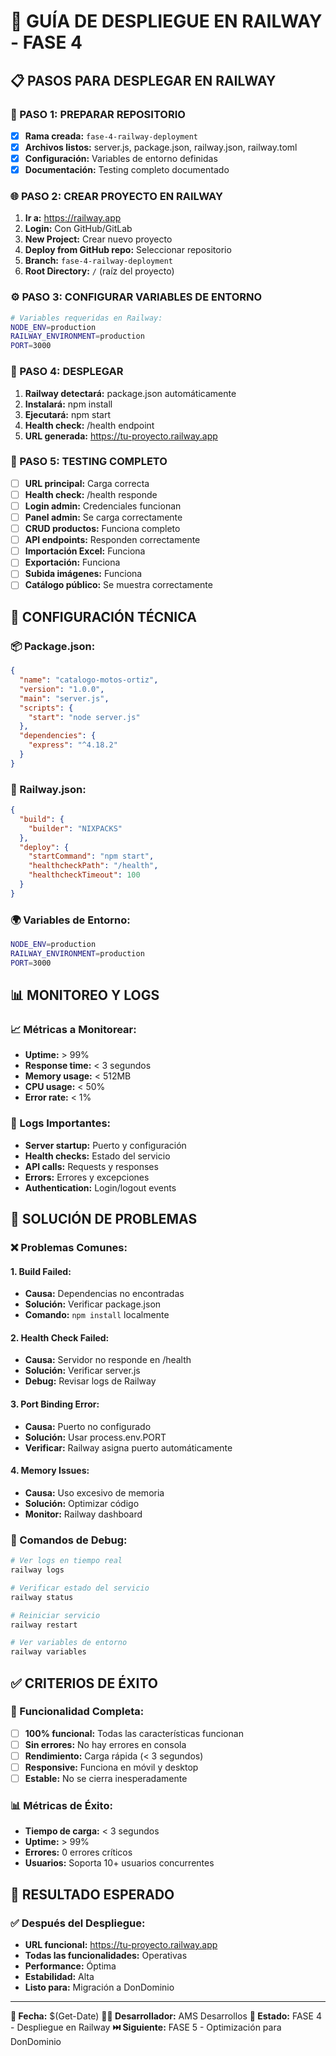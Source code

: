 # 🚂 GUÍA DE DESPLIEGUE EN RAILWAY - FASE 4

## 📋 **PASOS PARA DESPLEGAR EN RAILWAY**

### **🔧 PASO 1: PREPARAR REPOSITORIO**
- [x] **Rama creada:** `fase-4-railway-deployment`
- [x] **Archivos listos:** server.js, package.json, railway.json, railway.toml
- [x] **Configuración:** Variables de entorno definidas
- [x] **Documentación:** Testing completo documentado

### **🌐 PASO 2: CREAR PROYECTO EN RAILWAY**
1. **Ir a:** https://railway.app
2. **Login:** Con GitHub/GitLab
3. **New Project:** Crear nuevo proyecto
4. **Deploy from GitHub repo:** Seleccionar repositorio
5. **Branch:** `fase-4-railway-deployment`
6. **Root Directory:** `/` (raíz del proyecto)

### **⚙️ PASO 3: CONFIGURAR VARIABLES DE ENTORNO**
```bash
# Variables requeridas en Railway:
NODE_ENV=production
RAILWAY_ENVIRONMENT=production
PORT=3000
```

### **🚀 PASO 4: DESPLEGAR**
1. **Railway detectará:** package.json automáticamente
2. **Instalará:** npm install
3. **Ejecutará:** npm start
4. **Health check:** /health endpoint
5. **URL generada:** https://tu-proyecto.railway.app

### **🧪 PASO 5: TESTING COMPLETO**
- [ ] **URL principal:** Carga correcta
- [ ] **Health check:** /health responde
- [ ] **Login admin:** Credenciales funcionan
- [ ] **Panel admin:** Se carga correctamente
- [ ] **CRUD productos:** Funciona completo
- [ ] **API endpoints:** Responden correctamente
- [ ] **Importación Excel:** Funciona
- [ ] **Exportación:** Funciona
- [ ] **Subida imágenes:** Funciona
- [ ] **Catálogo público:** Se muestra correctamente

## 🔧 **CONFIGURACIÓN TÉCNICA**

### **📦 Package.json:**
```json
{
  "name": "catalogo-motos-ortiz",
  "version": "1.0.0",
  "main": "server.js",
  "scripts": {
    "start": "node server.js"
  },
  "dependencies": {
    "express": "^4.18.2"
  }
}
```

### **🚂 Railway.json:**
```json
{
  "build": {
    "builder": "NIXPACKS"
  },
  "deploy": {
    "startCommand": "npm start",
    "healthcheckPath": "/health",
    "healthcheckTimeout": 100
  }
}
```

### **🌍 Variables de Entorno:**
```bash
NODE_ENV=production
RAILWAY_ENVIRONMENT=production
PORT=3000
```

## 📊 **MONITOREO Y LOGS**

### **📈 Métricas a Monitorear:**
- **Uptime:** > 99%
- **Response time:** < 3 segundos
- **Memory usage:** < 512MB
- **CPU usage:** < 50%
- **Error rate:** < 1%

### **📝 Logs Importantes:**
- **Server startup:** Puerto y configuración
- **Health checks:** Estado del servicio
- **API calls:** Requests y responses
- **Errors:** Errores y excepciones
- **Authentication:** Login/logout events

## 🚨 **SOLUCIÓN DE PROBLEMAS**

### **❌ Problemas Comunes:**

#### **1. Build Failed:**
- **Causa:** Dependencias no encontradas
- **Solución:** Verificar package.json
- **Comando:** `npm install` localmente

#### **2. Health Check Failed:**
- **Causa:** Servidor no responde en /health
- **Solución:** Verificar server.js
- **Debug:** Revisar logs de Railway

#### **3. Port Binding Error:**
- **Causa:** Puerto no configurado
- **Solución:** Usar process.env.PORT
- **Verificar:** Railway asigna puerto automáticamente

#### **4. Memory Issues:**
- **Causa:** Uso excesivo de memoria
- **Solución:** Optimizar código
- **Monitor:** Railway dashboard

### **🔧 Comandos de Debug:**
```bash
# Ver logs en tiempo real
railway logs

# Verificar estado del servicio
railway status

# Reiniciar servicio
railway restart

# Ver variables de entorno
railway variables
```

## ✅ **CRITERIOS DE ÉXITO**

### **🎯 Funcionalidad Completa:**
- [ ] **100% funcional:** Todas las características funcionan
- [ ] **Sin errores:** No hay errores en consola
- [ ] **Rendimiento:** Carga rápida (< 3 segundos)
- [ ] **Responsive:** Funciona en móvil y desktop
- [ ] **Estable:** No se cierra inesperadamente

### **📊 Métricas de Éxito:**
- **Tiempo de carga:** < 3 segundos
- **Uptime:** > 99%
- **Errores:** 0 errores críticos
- **Usuarios:** Soporta 10+ usuarios concurrentes

## 🎯 **RESULTADO ESPERADO**

### **✅ Después del Despliegue:**
- **URL funcional:** https://tu-proyecto.railway.app
- **Todas las funcionalidades:** Operativas
- **Performance:** Óptima
- **Estabilidad:** Alta
- **Listo para:** Migración a DonDominio

---

**📅 Fecha:** $(Get-Date)
**👨‍💻 Desarrollador:** AMS Desarrollos
**🎯 Estado:** FASE 4 - Despliegue en Railway
**⏭️ Siguiente:** FASE 5 - Optimización para DonDominio
